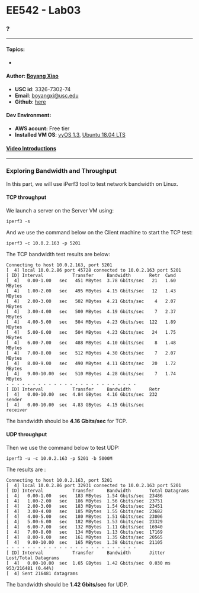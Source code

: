 # EE542 - Lab03

### ?
---
#### Topics:

- 

#### Author: [Boyang Xiao](https://www.linkedin.com/in/boyang-xiao-40b644225/)

- **USC id**:		3326-7302-74
- **Email**:		<a href="mailto:boyangxi@usc.edu">boyangxi@usc.edu</a>
- **Github**:	[here](https://github.com/SeanXiaoby)

#### Dev Environment:

- **AWS acount:** Free tier
- **Installed VM OS**: [vyOS 1.3](https://aws.amazon.com/marketplace/pp/prodview-o7dahbop7getw?sr=0-1&ref_=beagle&applicationId=AWSMPContessa), [Ubuntu 18.04 LTS](https://aws.amazon.com/marketplace/pp/prodview-pkjqrkcfgcaog?sr=0-1&ref_=beagle&applicationId=AWSMPContessa)

#### [Video Introductions]()

---

### Exploring Bandwidth and Throughput

In this part, we will use iPerf3 tool to test network bandwidth on Linux.

#### TCP throughput

We launch a server on the Server VM using:

```shell
iperf3 -s
```

And we use the command below on the Client machine to start the TCP test:

```shell
iperf3 -c 10.0.2.163 -p 5201
```

The TCP bandwidth test results are below:

```shell
Connecting to host 10.0.2.163, port 5201
[  4] local 10.0.2.86 port 45728 connected to 10.0.2.163 port 5201
[ ID] Interval           Transfer     Bandwidth       Retr  Cwnd
[  4]   0.00-1.00   sec   451 MBytes  3.78 Gbits/sec   21   1.60 MBytes
[  4]   1.00-2.00   sec   495 MBytes  4.15 Gbits/sec   12   1.43 MBytes
[  4]   2.00-3.00   sec   502 MBytes  4.21 Gbits/sec    4   2.07 MBytes
[  4]   3.00-4.00   sec   500 MBytes  4.19 Gbits/sec    7   2.37 MBytes
[  4]   4.00-5.00   sec   504 MBytes  4.23 Gbits/sec  122   1.89 MBytes
[  4]   5.00-6.00   sec   504 MBytes  4.23 Gbits/sec   24   1.75 MBytes
[  4]   6.00-7.00   sec   488 MBytes  4.10 Gbits/sec    8   1.48 MBytes
[  4]   7.00-8.00   sec   512 MBytes  4.30 Gbits/sec    7   2.07 MBytes
[  4]   8.00-9.00   sec   490 MBytes  4.11 Gbits/sec   20   1.72 MBytes
[  4]   9.00-10.00  sec   510 MBytes  4.28 Gbits/sec    7   1.74 MBytes
- - - - - - - - - - - - - - - - - - - - - - - - -
[ ID] Interval           Transfer     Bandwidth       Retr
[  4]   0.00-10.00  sec  4.84 GBytes  4.16 Gbits/sec  232             sender
[  4]   0.00-10.00  sec  4.83 GBytes  4.15 Gbits/sec                  receiver
```

The bandwidth should be **4.16 Gbits/sec** for TCP.


#### UDP throughput

Then we use the command below to test UDP:

```shell
iperf3 -u -c 10.0.2.163 -p 5201 -b 5000M
```

The results are :

```shell
Connecting to host 10.0.2.163, port 5201
[  4] local 10.0.2.86 port 32931 connected to 10.0.2.163 port 5201
[ ID] Interval           Transfer     Bandwidth       Total Datagrams
[  4]   0.00-1.00   sec   183 MBytes  1.54 Gbits/sec  23486
[  4]   1.00-2.00   sec   186 MBytes  1.56 Gbits/sec  23751
[  4]   2.00-3.00   sec   183 MBytes  1.54 Gbits/sec  23451
[  4]   3.00-4.00   sec   185 MBytes  1.55 Gbits/sec  23682
[  4]   4.00-5.00   sec   180 MBytes  1.51 Gbits/sec  23006
[  4]   5.00-6.00   sec   182 MBytes  1.53 Gbits/sec  23329
[  4]   6.00-7.00   sec   132 MBytes  1.11 Gbits/sec  16940
[  4]   7.00-8.00   sec   134 MBytes  1.13 Gbits/sec  17169
[  4]   8.00-9.00   sec   161 MBytes  1.35 Gbits/sec  20565
[  4]   9.00-10.00  sec   165 MBytes  1.38 Gbits/sec  21105
- - - - - - - - - - - - - - - - - - - - - - - - -
[ ID] Interval           Transfer     Bandwidth       Jitter    Lost/Total Datagrams
[  4]   0.00-10.00  sec  1.65 GBytes  1.42 Gbits/sec  0.030 ms  953/216481 (0.44%)
[  4] Sent 216481 datagrams
```

The bandwidth should be **1.42 Gbits/sec** for UDP.


